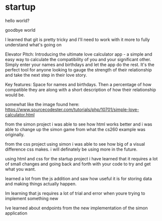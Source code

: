 # startup

hello world?

goodbye world

I learned that git is pretty tricky and I'll need to work with it more to fully understand what's going on

Elevator Pitch:
Introducing the ultimate love calculator app - a simple and easy way to calculate the compatibility of you and your significant other. Simply enter your names and birthdays and let the app do the rest. It's the perfect tool for anyone looking to gauge the strength of their relationship and take the next step in their love story.

Key features:
Space for names and birthdays. Then a percentage of how compatible they are along with a short description of how their relationship would be.

somewhat like the image found here:
https://www.sourcecodester.com/tutorials/php/10701/simple-love-calculator.html

from the simon project i was able to see how html works better and i was able to change up the simon game from what the cs260 example was originally.

from the css project using simon i was able to see how big of a visual difference css makes. i will definately be using more in the future.

using html and css for the startup project i have learned that it requires a lot of small changes and going back and forth with your code to try and get what you want.

learned a lot from the js addition and saw how useful it is for storing data and making things actually happen.

Im learning that js requires a lot of trial and error when youre trying to implement something new

Ive learned about endpoints from the new implementation of the simon application
